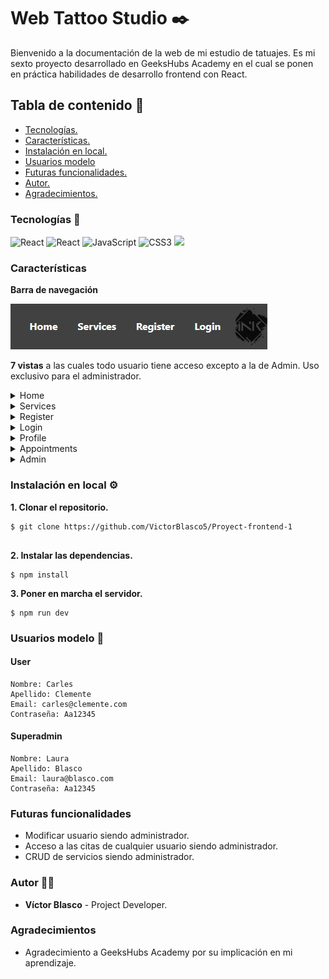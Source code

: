 # Web Tattoo Studio :black_nib:
Bienvenido a la documentación de la web de mi estudio de tatuajes. Es mi sexto proyecto desarrollado en GeeksHubs Academy en el cual se ponen en práctica habilidades de desarrollo frontend con React.

## Tabla de contenido :page_with_curl:

- [Tecnologías.](#tecnologías-star2)
- [Características.](#características)
- [Instalación en local.](#instalación-en-local)
- [Usuarios modelo](#usuarios-modelo)
- [Futuras funcionalidades.](#futuras-funcionalidades)
- [Autor.](#autor)
- [Agradecimientos.](#agradecimientos)

### Tecnologías :star2:

<img src="https://img.shields.io/badge/react-%2320232a.svg?style=for-the-badge&logo=react&logoColor=%2361DAFB" alt="React" /> 
<img src="https://img.shields.io/badge/React_Router-CA4245?style=for-the-badge&logo=react-router&logoColor=white" alt="React" /> 
<img src="https://img.shields.io/badge/JavaScript-E5E104?style=for-the-badge&logo=javascript&logoColor=black" alt="JavaScript" />
<img src="https://img.shields.io/badge/CSS3-0040FF?style=for-the-badge&logo=css3&logoColor=white" alt="CSS3" /> 
<img src="https://img.shields.io/badge/-Vite-747bff?style=for-the-badge&logo=vite&logoColor=white"> 


### Características

**Barra de navegación**

![Barra navegación](./img/navBar.jpg)

**7 vistas** a las cuales todo usuario tiene acceso excepto a la de Admin. Uso exclusivo para el administrador.

<details>
<summary>Home</summary> 

- Disponemos de imagenes de tatuajes realizados a clientes.

![Barra navegación](./img/home.jpg)

</details>


<details>
<summary>Services</summary>

- Encontramos todos nuestros servicios.

![Barra navegación](./img/services.jpg)

</details>


<details>
<summary>Register</summary>

![Barra navegación](./img/register.jpg)

</details>


<details>
<summary>Login</summary>

![Barra navegación](./img/login.jpg)

</details>

<details>
<summary>Profile</summary>

- Aparecerá indicado en la barra de navegación con el nombre que se registre cada usuario.

![Barra navegación](./img/profile.jpg)

</details>


<details>
<summary> Appointments </summary>

- El usuario podrá ver sus citas pendientes.

![Barra navegación](./img/appointments.jpg)

 - Solicitar una nueva.

![Barra navegación](./img/dropdown.jpg)

- Eliminarlas.

![Barra navegación](./img/deleteAppointment.jpg)

</details>


<details>

<summary> Admin </summary>

- El administrador tendrá acceso a todos los usuarios registrados y podrá eliminarlos si fuera necesario.

![Barra navegación](./img/admin.jpg)

</details>


### Instalación en local :gear:

**1. Clonar el repositorio.**
````
$ git clone https://github.com/VictorBlasco5/Proyect-frontend-1


````
**2. Instalar las dependencias.**

````
$ npm install
````

**3. Poner en marcha el servidor.**
````
$ npm run dev
````

### Usuarios modelo :pouting_face:

#### User
````
Nombre: Carles
Apellido: Clemente
Email: carles@clemente.com
Contraseña: Aa12345
````

#### Superadmin
````
Nombre: Laura
Apellido: Blasco
Email: laura@blasco.com
Contraseña: Aa12345
````

### Futuras funcionalidades

- Modificar usuario siendo administrador.
- Acceso a las citas de cualquier usuario siendo administrador.
- CRUD de servicios siendo administrador.

### Autor :curly_haired_man:
- **Víctor Blasco** - Project Developer.

### Agradecimientos
- Agradecimiento a GeeksHubs Academy por su implicación en mi aprendizaje.
